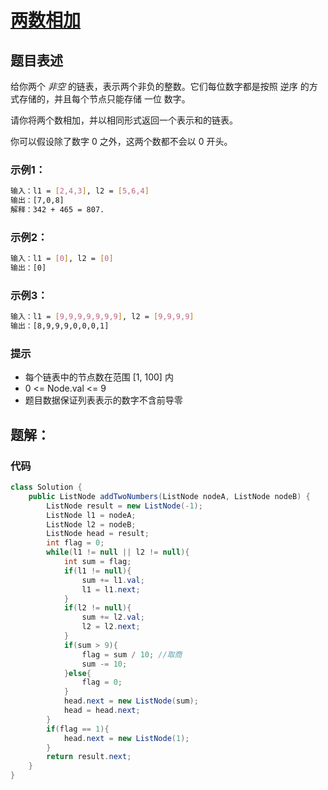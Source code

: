 # [两数相加](https://leetcode-cn.com/problems/add-two-numbers/)

## 题目表述
给你两个 *非空* 的链表，表示两个非负的整数。它们每位数字都是按照 逆序 的方式存储的，并且每个节点只能存储 一位 数字。

请你将两个数相加，并以相同形式返回一个表示和的链表。

你可以假设除了数字 0 之外，这两个数都不会以 0 开头。

### 示例1：
```bash
输入：l1 = [2,4,3], l2 = [5,6,4]
输出：[7,0,8]
解释：342 + 465 = 807.
```
### 示例2：
```bash
输入：l1 = [0], l2 = [0]
输出：[0]
```
### 示例3：
```bash
输入：l1 = [9,9,9,9,9,9,9], l2 = [9,9,9,9]
输出：[8,9,9,9,0,0,0,1]
```

### 提示
* 每个链表中的节点数在范围 [1, 100] 内
* 0 <= Node.val <= 9
* 题目数据保证列表表示的数字不含前导零

## 题解：
### 代码
```java
class Solution {
    public ListNode addTwoNumbers(ListNode nodeA, ListNode nodeB) {
        ListNode result = new ListNode(-1);
		ListNode l1 = nodeA;
		ListNode l2 = nodeB;
		ListNode head = result;
		int flag = 0;
		while(l1 != null || l2 != null){
			int sum = flag;
			if(l1 != null){
				sum += l1.val;
				l1 = l1.next;
			}
			if(l2 != null){
				sum += l2.val;
				l2 = l2.next;
			}
			if(sum > 9){
				flag = sum / 10; //取商
				sum -= 10;
			}else{
				flag = 0;
			}
			head.next = new ListNode(sum);
			head = head.next;
		}
		if(flag == 1){
			head.next = new ListNode(1);
		}
		return result.next;
    }
}
```